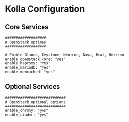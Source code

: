 # Kolla Configuration

## Core Services

```
###################
# OpenStack options
###################

# Enable Glance, Keystone, Neutron, Nova, Heat, Horizon
enable_openstack_core: "yes"
enable_haproxy: "yes"
enable_mariadb: "yes"
enable_memcached: "yes"
```

## Optional Services

```
############################
# OpenStack optional options
############################
enable_chrony: "yes"
enable_cinder: "yes"

```